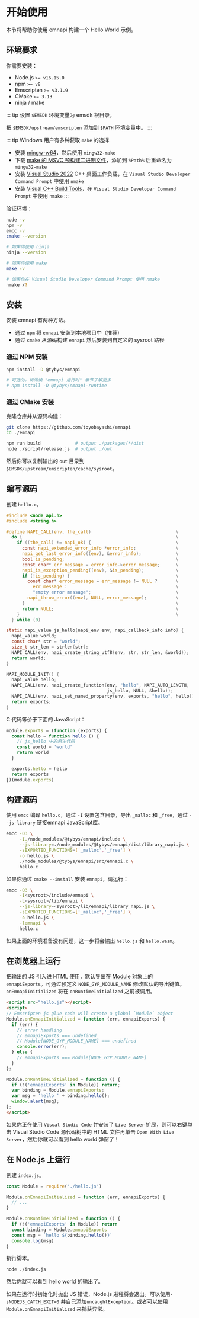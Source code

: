 # 开始使用

本节将帮助你使用 emnapi 构建一个 Hello World 示例。

## 环境要求

你需要安装：

- Node.js `>= v16.15.0`
- npm `>= v8`
- Emscripten `>= v3.1.9`
- CMake `>= 3.13`
- ninja / make

::: tip
设置 `$EMSDK` 环境变量为 emsdk 根目录。

把 `$EMSDK/upstream/emscripten` 添加到 `$PATH` 环境变量中。
:::

::: tip
Windows 用户有多种获取 `make` 的选择

- 安装 [mingw-w64](https://www.mingw-w64.org/downloads/)，然后使用 `mingw32-make`
- 下载 [make 的 MSVC 预构建二进制文件](https://github.com/toyobayashi/make-win-build/releases)，添加到 `%Path%` 后重命名为 `mingw32-make`
- 安装 [Visual Studio 2022](https://visualstudio.microsoft.com/) C++ 桌面工作负载，在 `Visual Studio Developer Command Prompt` 中使用 `nmake`
- 安装 [Visual C++ Build Tools](https://visualstudio.microsoft.com/visual-cpp-build-tools/)，在 `Visual Studio Developer Command Prompt` 中使用 `nmake`
:::

验证环境：

```bash
node -v
npm -v
emcc -v
cmake --version

# 如果你使用 ninja
ninja --version

# 如果你使用 make
make -v

# 如果你在 Visual Studio Developer Command Prompt 使用 nmake
nmake /?
```

## 安装

安装 emnapi 有两种方法。

- 通过 `npm` 将 `emnapi` 安装到本地项目中（推荐）
- 通过 `cmake` 从源码构建 `emnapi` 然后安装到自定义的 sysroot 路径

### 通过 NPM 安装

```bash
npm install -D @tybys/emnapi

# 可选的，请阅读 "emnapi 运行时" 章节了解更多
# npm install -D @tybys/emnapi-runtime
```

### 通过 CMake 安装

克隆仓库并从源码构建：

```bash
git clone https://github.com/toyobayashi/emnapi
cd ./emnapi

npm run build             # output ./packages/*/dist
node ./script/release.js  # output ./out
```

然后你可以复制输出的 `out` 目录到 `$EMSDK/upstream/emscripten/cache/sysroot`。

## 编写源码

创建 `hello.c`。

```c
#include <node_api.h>
#include <string.h>

#define NAPI_CALL(env, the_call)                                \
  do {                                                          \
    if ((the_call) != napi_ok) {                                \
      const napi_extended_error_info *error_info;               \
      napi_get_last_error_info((env), &error_info);             \
      bool is_pending;                                          \
      const char* err_message = error_info->error_message;      \
      napi_is_exception_pending((env), &is_pending);            \
      if (!is_pending) {                                        \
        const char* error_message = err_message != NULL ?       \
          err_message :                                         \
          "empty error message";                                \
        napi_throw_error((env), NULL, error_message);           \
      }                                                         \
      return NULL;                                              \
    }                                                           \
  } while (0)

static napi_value js_hello(napi_env env, napi_callback_info info) {
  napi_value world;
  const char* str = "world";
  size_t str_len = strlen(str);
  NAPI_CALL(env, napi_create_string_utf8(env, str, str_len, &world));
  return world;
}

NAPI_MODULE_INIT() {
  napi_value hello;
  NAPI_CALL(env, napi_create_function(env, "hello", NAPI_AUTO_LENGTH,
                                      js_hello, NULL, &hello));
  NAPI_CALL(env, napi_set_named_property(env, exports, "hello", hello));
  return exports;
}
```

C 代码等价于下面的 JavaScript：

```js
module.exports = (function (exports) {
  const hello = function hello () {
    // js_hello 中的原生代码
    const world = 'world'
    return world
  }

  exports.hello = hello
  return exports
})(module.exports)
```

## 构建源码

使用 `emcc` 编译 `hello.c`，通过 `-I` 设置包含目录，导出 `_malloc` 和 `_free`，通过 `--js-library` 链接emnapi JavaScript库。

```bash
emcc -O3 \
     -I./node_modules/@tybys/emnapi/include \
     --js-library=./node_modules/@tybys/emnapi/dist/library_napi.js \
     -sEXPORTED_FUNCTIONS=['_malloc','_free'] \
     -o hello.js \
     ./node_modules/@tybys/emnapi/src/emnapi.c \
     hello.c
```

如果你通过 `cmake --install` 安装 `emnapi`，请运行：

```bash
emcc -O3 \
     -I<sysroot>/include/emnapi \
     -L<sysroot>/lib/emnapi \
     --js-library=<sysroot>/lib/emnapi/library_napi.js \
     -sEXPORTED_FUNCTIONS=['_malloc','_free'] \
     -o hello.js \
     -lemnapi \
     hello.c
```

如果上面的环境准备没有问题，这一步将会输出 `hello.js` 和 `hello.wasm`。

## 在浏览器上运行

把输出的 JS 引入进 HTML 使用，默认导出在 [Module](https://emscripten.org/docs/api_reference/module.html) 对象上的 `emnapiExports`。可通过预定义 `NODE_GYP_MODULE_NAME` 修改默认的导出键值。`onEmnapiInitialized` 将在 `onRuntimeInitialized` 之前被调用。

```html
<script src="hello.js"></script>
<script>
// Emscripten js glue code will create a global `Module` object
Module.onEmnapiInitialized = function (err, emnapiExports) {
  if (err) {
    // error handling
    // emnapiExports === undefined
    // Module[NODE_GYP_MODULE_NAME] === undefined
    console.error(err);
  } else {
    // emnapiExports === Module[NODE_GYP_MODULE_NAME]
  }
};

Module.onRuntimeInitialized = function () {
  if (!('emnapiExports' in Module)) return;
  var binding = Module.emnapiExports;
  var msg = 'hello ' + binding.hello();
  window.alert(msg);
};
</script>
```

如果你正在使用 `Visual Studio Code` 并安装了 `Live Server` 扩展，则可以右键单击 Visual Studio Code 源代码树中的 HTML 文件再单击 `Open With Live Server`，然后你就可以看到 hello world 弹窗了！

## 在 Node.js 上运行

创建 `index.js`。

```js
const Module = require('./hello.js')

Module.onEmnapiInitialized = function (err, emnapiExports) {
  // ...
}

Module.onRuntimeInitialized = function () {
  if (!('emnapiExports' in Module)) return
  const binding = Module.emnapiExports
  const msg = `hello ${binding.hello()}`
  console.log(msg)
}
```

执行脚本。

```bash
node ./index.js
```

然后你就可以看到 hello world 的输出了。

如果在运行时初始化时抛出 JS 错误，Node.js 进程将会退出。可以使用`-sNODEJS_CATCH_EXIT=0` 并自己添加`uncaughtException`。或者可以使用 `Module.onEmnapiInitialized` 来捕获异常。
